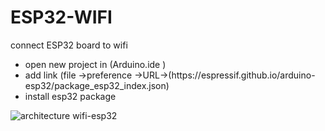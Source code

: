 # ESP32-WIFI
connect ESP32 board to wifi 
<ul>
  <li>open new project in (Arduino.ide )</li>
  <li>add link (file ->preference ->URL->(https://espressif.github.io/arduino-esp32/package_esp32_index.json)</li>
  <li>install esp32 package </li>
  
  
</ul>
<img src="esp32.png" alt="architecture wifi-esp32" >
